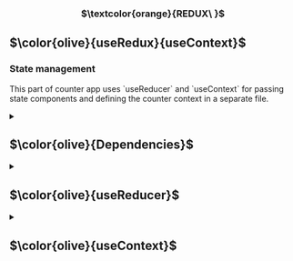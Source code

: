 <h3 align="center"> $\textcolor{orange}{REDUX\ }$
</h3>

## $\color{olive}{useRedux}{useContext}$

### State management

<p>
This part of counter app uses `useReducer` and `useContext` for passing state components and defining the counter context in a separate file.
</p>

<details>
<summary>

## $\color{olive}{Dependencies}$

  </summary>

```
  "npx create-react-app counterapp"
```

and

```
"npm install redux"
```

</details>

<details>
<summary>

## $\color{olive}{useReducer}$

 </summary>

- Implement the counter state management using a Redux-like state management mechanism provided by React's built-in `useReducer` hook.

\*\* This part is a continue initial introduction of `useReducer` form `part6d` after `Exercise6.20`.

</details>

<details>
<summary>

## $\color{olive}{useContext}$

 </summary>

- The hook useReducer provides a mechanism to create a state for an application. The parameter for creating a state is the reducer function that handles state changes, and the initial value of the state:

- const [counter, counterDispatch] = useReducer(counterReducer, 0)
  The reducer function that handles state changes is similar to Redux's reducers, i.e. the function gets as parameters the current state and the action that changes the state. The function returns the new state updated based on the type and possible contents of the action:

- Context defining the value and functionality of the counter is available to all components of the application.

</details>
